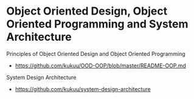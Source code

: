 # Object Oriented Design, Object Oriented Programming and System Architecture

Principles of Object Oriented Design and Object Oriented Programming

- https://github.com/kukuu/OOD-OOP/blob/master/README-OOP.md

System Design Architecture

- https://github.com/kukuu/system-design-architecture
